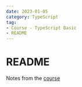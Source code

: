 ```yaml
---
date: 2023-01-05
category: TypeScript
tag:
- Course - TypeScript Basic
- README
---
```


# README

Notes from the [course](https://www.bilibili.com/video/BV14Z4y1u7pi?share_source=copy_web)
